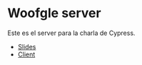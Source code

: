 # Woofgle server

Este es el server para la charla de Cypress.

* [Slides](https://docs.google.com/presentation/d/1XeYljx8zXDcps5vrfPC-2d1DCGvH58PCqHndZ3OJWUw/edit?usp=sharing)
* [Client](https://github.com/goncy/woofgle-client)
